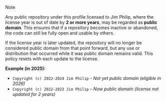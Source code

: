 > [!NOTE]
> Any public repository under this profile licensed to Jim Philip, where the license year is out of date by **2 or more years**, may be regarded as **public domain**. This ensures that if a repository becomes inactive or abandoned, the code can still be fully open and usable by others.
>
> If the license year is later updated, the repository will no longer be considered public domain from that point forward, but any use or distribution that occurred while it was public domain remains valid. This policy resets with each update to the license.
>
> **Example (in 2025):**
>
> - `Copyright (c) 2022-2024 Jim Philip` - _Not yet public domain (eligible in 2026)_
> - `Copyright (c) 2022-2023 Jim Philip` – _Now public domain (license not updated for 2 years)_